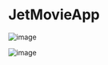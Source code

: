# JetMovieApp

![image](https://github.com/dilersik/JetMovieApp/assets/20652107/56b34068-f82b-4497-acd3-0409d35139c2)

![image](https://github.com/dilersik/JetMovieApp/assets/20652107/1b356dc7-fcc5-4518-bfd4-9ebc036dc715)

